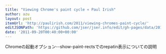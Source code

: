 ```yaml
---
title: "Viewing Chrome's paint cycle « Paul Irish"
author: azu
layout: post
itemUrl: 'http://paulirish.com/2011/viewing-chromes-paint-cycle/'
editJSONPath: 'https://github.com/jser/jser.info/edit/gh-pages/data/2011/09/index.json'
date: '2011-09-20T00:40:00+00:00'
---
```

Chromeの起動オプション--show-paint-rectsでのrepatin表示についての説明

